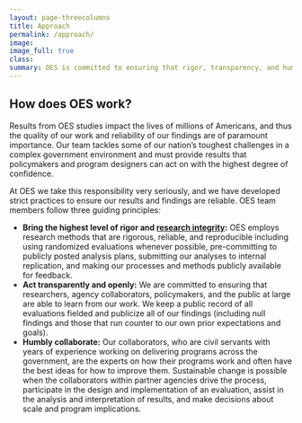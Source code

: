 ```yaml
---
layout: page-threecolumns
title: Approach
permalink: /approach/
image:
image_full: true
class:
summary: OES is committed to ensuring that rigor, transparency, and humility are at the foundation of our work.
---
```

## How does OES work? 

Results from OES studies impact the lives of millions of Americans, and thus the quality of our work and reliability of our findings are of paramount importance. Our team tackles some of our nation’s toughest challenges in a complex government environment and must provide results that policymakers and program designers can act on with the highest degree of confidence. 

At OES we take this responsibility very seriously, and we have developed strict practices to ensure our results and findings are reliable. OES team members follow three guiding principles:

- <b>Bring the highest level of rigor and [research integrity]({{site.baseurl}}/assets/files/ResearchIntegrity.pdf):</b> OES employs research methods that are rigorous, reliable, and reproducible including using randomized evaluations whenever possible, pre-committing to publicly posted analysis plans, submitting our analyses to internal replication, and making our processes and methods publicly available for feedback.  
- <b>Act transparently and openly:</b> We are committed to ensuring that researchers, agency collaborators, policymakers, and the public at large are able to learn from our work. We keep a public record of all evaluations fielded and publicize all of our findings (including null findings and those that run counter to our own prior expectations and goals). 
- <b>Humbly collaborate:</b> Our collaborators, who are civil servants with years of experience working on delivering programs across the government, are the experts on how their programs work and often have the best ideas for how to improve them. Sustainable change is possible when the collaborators within partner agencies drive the process, participate in the design and implementation of an evaluation, assist in the analysis and interpretation of results, and make decisions about scale and program implications. 



